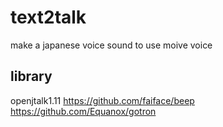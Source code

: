 # text2talk
make a japanese voice sound to use moive voice

## library
openjtalk1.11
https://github.com/faiface/beep
https://github.com/Equanox/gotron

